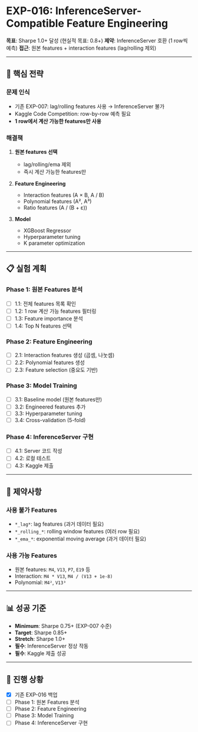 # EXP-016: InferenceServer-Compatible Feature Engineering

**목표**: Sharpe 1.0+ 달성 (현실적 목표: 0.8+)
**제약**: InferenceServer 호환 (1 row씩 예측)
**접근**: 원본 features + interaction features (lag/rolling 제외)

---

## 🎯 핵심 전략

### 문제 인식
- 기존 EXP-007: lag/rolling features 사용 → InferenceServer 불가
- Kaggle Code Competition: row-by-row 예측 필요
- **1 row에서 계산 가능한 features만 사용**

### 해결책
1. **원본 features 선택**
   - lag/rolling/ema 제외
   - 즉시 계산 가능한 features만

2. **Feature Engineering**
   - Interaction features (A × B, A / B)
   - Polynomial features (A², A³)
   - Ratio features (A / (B + ε))

3. **Model**
   - XGBoost Regressor
   - Hyperparameter tuning
   - K parameter optimization

---

## 📋 실험 계획

### Phase 1: 원본 Features 분석
- [ ] 1.1: 전체 features 목록 확인
- [ ] 1.2: 1 row 계산 가능 features 필터링
- [ ] 1.3: Feature importance 분석
- [ ] 1.4: Top N features 선택

### Phase 2: Feature Engineering
- [ ] 2.1: Interaction features 생성 (곱셈, 나눗셈)
- [ ] 2.2: Polynomial features 생성
- [ ] 2.3: Feature selection (중요도 기반)

### Phase 3: Model Training
- [ ] 3.1: Baseline model (원본 features만)
- [ ] 3.2: Engineered features 추가
- [ ] 3.3: Hyperparameter tuning
- [ ] 3.4: Cross-validation (5-fold)

### Phase 4: InferenceServer 구현
- [ ] 4.1: Server 코드 작성
- [ ] 4.2: 로컬 테스트
- [ ] 4.3: Kaggle 제출

---

## 🚫 제약사항

### 사용 불가 Features
- `*_lag*`: lag features (과거 데이터 필요)
- `*_rolling_*`: rolling window features (여러 row 필요)
- `*_ema_*`: exponential moving average (과거 데이터 필요)

### 사용 가능 Features
- 원본 features: `M4`, `V13`, `P7`, `E19` 등
- Interaction: `M4 * V13`, `M4 / (V13 + 1e-8)`
- Polynomial: `M4²`, `V13³`

---

## 📊 성공 기준

- **Minimum**: Sharpe 0.75+ (EXP-007 수준)
- **Target**: Sharpe 0.85+
- **Stretch**: Sharpe 1.0+
- **필수**: InferenceServer 정상 작동
- **필수**: Kaggle 제출 성공

---

## 📝 진행 상황

- [x] 기존 EXP-016 백업
- [ ] Phase 1: 원본 Features 분석
- [ ] Phase 2: Feature Engineering
- [ ] Phase 3: Model Training
- [ ] Phase 4: InferenceServer 구현
